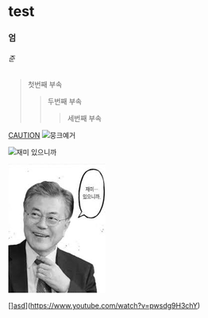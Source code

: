 
# test
### 엄
###### 준
> 첫번째 부속
> > 두번째 부속
> > > 세번째 부속

[CAUTION](https://www.youtube.com/watch?v=pwsdg9H3chY)
![뭉크예거](https://opgg-com-image.akamaized.net/attach/images/20200513062029.1056898.jpg)

![재미 있으니까](https://opgg-com-image.akamaized.net/attach/images/20200513062029.1056898.jpg)

![asd](재미...있으니까.jpg)

[][asd](https://opgg-com-image.akamaized.net/attach/images/20200513062029.1056898.jpg)](https://www.youtube.com/watch?v=pwsdg9H3chY)
